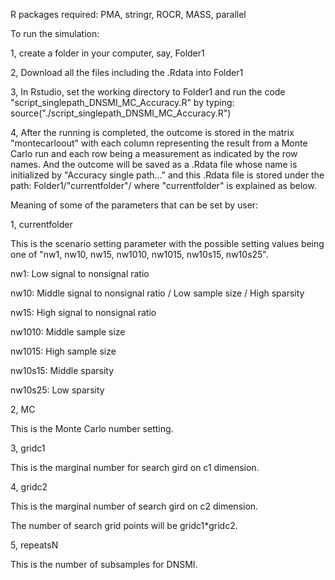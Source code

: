 R packages required: PMA, stringr, ROCR, MASS, parallel


To run the simulation:

1, create a folder in your computer, say, Folder1

2, Download all the files including the .Rdata into Folder1

3, In Rstudio, set the working directory to Folder1 and run the code "script_singlepath_DNSMI_MC_Accuracy.R" by typing: source("./script_singlepath_DNSMI_MC_Accuracy.R")

4, After the running is completed, the outcome is stored in the matrix "montecarloout" with each column representing the result from a Monte Carlo run and each row being a measurement as indicated by the row names. And the outcome will be saved as a .Rdata file whose name is initialized by "Accuracy single path..." and this .Rdata file is stored under the path: Folder1/"currentfolder"/ where "currentfolder" is explained as below.



Meaning of some of the parameters that can be set by user:

1, currentfolder

This is the scenario setting parameter with the possible setting values being one of "nw1, nw10, nw15, nw1010, nw1015, nw10s15, nw10s25".

nw1: Low signal to nonsignal ratio

nw10: Middle signal to nonsignal ratio / Low sample size / High sparsity

nw15: High signal to nonsignal ratio

nw1010: Middle sample size

nw1015: High sample size

nw10s15: Middle sparsity

nw10s25: Low sparsity


2, MC

This is the Monte Carlo number setting. 


3, gridc1 

This is the marginal number for search gird on c1 dimension.


4, gridc2 

This is the marginal number of search gird on c2 dimension.

The number of search grid points will be gridc1*gridc2.


5, repeatsN 

This is the number of subsamples for DNSMI.
